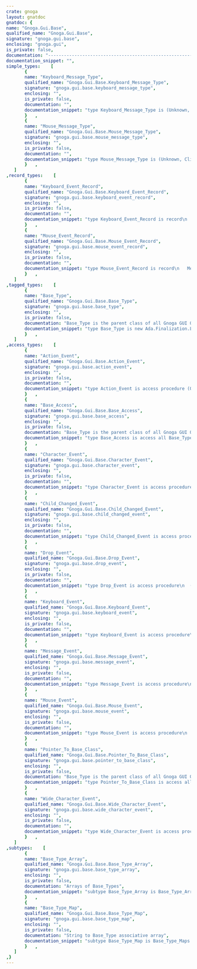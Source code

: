 ```yaml
---
crate: gnoga
layout: gnatdoc
gnatdoc: {
name: "Gnoga.Gui.Base",
qualified_name: "Gnoga.Gui.Base",
signature: "gnoga.gui.base",
enclosing: "gnoga.gui",
is_private: false,
documentation: "-----------------------------------------------------------------------\n  Base_Type\n-----------------------------------------------------------------------",
documentation_snippet: "",
simple_types:    [
       {
       name: "Keyboard_Message_Type",
       qualified_name: "Gnoga.Gui.Base.Keyboard_Message_Type",
       signature: "gnoga.gui.base.keyboard_message_type",
       enclosing: "",
       is_private: false,
       documentation: "",
       documentation_snippet: "type Keyboard_Message_Type is (Unknown, Key_Down, Key_Up, Key_Press);",
       }   ,
       {
       name: "Mouse_Message_Type",
       qualified_name: "Gnoga.Gui.Base.Mouse_Message_Type",
       signature: "gnoga.gui.base.mouse_message_type",
       enclosing: "",
       is_private: false,
       documentation: "",
       documentation_snippet: "type Mouse_Message_Type is (Unknown, Click, Double_Click, Right_Click, Mouse_Down, Mouse_Up, Mouse_Move);",
       }   ,
   ]
,record_types:    [
       {
       name: "Keyboard_Event_Record",
       qualified_name: "Gnoga.Gui.Base.Keyboard_Event_Record",
       signature: "gnoga.gui.base.keyboard_event_record",
       enclosing: "",
       is_private: false,
       documentation: "",
       documentation_snippet: "type Keyboard_Event_Record is record\n   Message  : Keyboard_Message_Type := Unknown;\n   Key_Code : Integer;\n   Key_Char : Wide_Character;\n   Alt      : Boolean               := False;\n   Control  : Boolean               := False;\n   Shift    : Boolean               := False;\n   Meta     : Boolean               := False;\nend record;",
       }   ,
       {
       name: "Mouse_Event_Record",
       qualified_name: "Gnoga.Gui.Base.Mouse_Event_Record",
       signature: "gnoga.gui.base.mouse_event_record",
       enclosing: "",
       is_private: false,
       documentation: "",
       documentation_snippet: "type Mouse_Event_Record is record\n   Message       : Mouse_Message_Type := Unknown;\n   X             : Integer;\n   Y             : Integer;\n   Screen_X      : Integer;\n   Screen_Y      : Integer;\n   Left_Button   : Boolean            := False;\n   Middle_Button : Boolean            := False;\n   Right_Button  : Boolean            := False;\n   Alt           : Boolean            := False;\n   Control       : Boolean            := False;\n   Shift         : Boolean            := False;\n   Meta          : Boolean            := False;\nend record;",
       }   ,
   ]
,tagged_types:    [
       {
       name: "Base_Type",
       qualified_name: "Gnoga.Gui.Base.Base_Type",
       signature: "gnoga.gui.base.base_type",
       enclosing: "",
       is_private: false,
       documentation: "Base_Type is the parent class of all Gnoga GUI Objects.\nIt is generally used internally to create and bind Gnoga objects to\nHTML5 DOM objects.",
       documentation_snippet: "type Base_Type is new Ada.Finalization.Limited_Controlled with private;",
       }   ,
   ]
,access_types:    [
       {
       name: "Action_Event",
       qualified_name: "Gnoga.Gui.Base.Action_Event",
       signature: "gnoga.gui.base.action_event",
       enclosing: "",
       is_private: false,
       documentation: "",
       documentation_snippet: "type Action_Event is access procedure (Object : in out Base_Type'Class);",
       }   ,
       {
       name: "Base_Access",
       qualified_name: "Gnoga.Gui.Base.Base_Access",
       signature: "gnoga.gui.base.base_access",
       enclosing: "",
       is_private: false,
       documentation: "Base_Type is the parent class of all Gnoga GUI Objects.\nIt is generally used internally to create and bind Gnoga objects to\nHTML5 DOM objects.",
       documentation_snippet: "type Base_Access is access all Base_Type;",
       }   ,
       {
       name: "Character_Event",
       qualified_name: "Gnoga.Gui.Base.Character_Event",
       signature: "gnoga.gui.base.character_event",
       enclosing: "",
       is_private: false,
       documentation: "",
       documentation_snippet: "type Character_Event is access procedure\n  (Object : in out Base_Type'Class;\n   Key    : in     Character);",
       }   ,
       {
       name: "Child_Changed_Event",
       qualified_name: "Gnoga.Gui.Base.Child_Changed_Event",
       signature: "gnoga.gui.base.child_changed_event",
       enclosing: "",
       is_private: false,
       documentation: "",
       documentation_snippet: "type Child_Changed_Event is access procedure\n  (Object : in out Base_Type'Class;\n   Child  : in out Base_Type'Class);",
       }   ,
       {
       name: "Drop_Event",
       qualified_name: "Gnoga.Gui.Base.Drop_Event",
       signature: "gnoga.gui.base.drop_event",
       enclosing: "",
       is_private: false,
       documentation: "",
       documentation_snippet: "type Drop_Event is access procedure\n  (Object    : in out Base_Type'Class;\n   X, Y      : in     Integer;\n   Drag_Text : in     String);",
       }   ,
       {
       name: "Keyboard_Event",
       qualified_name: "Gnoga.Gui.Base.Keyboard_Event",
       signature: "gnoga.gui.base.keyboard_event",
       enclosing: "",
       is_private: false,
       documentation: "",
       documentation_snippet: "type Keyboard_Event is access procedure\n  (Object         : in out Base_Type'Class;\n   Keyboard_Event : in     Keyboard_Event_Record);",
       }   ,
       {
       name: "Message_Event",
       qualified_name: "Gnoga.Gui.Base.Message_Event",
       signature: "gnoga.gui.base.message_event",
       enclosing: "",
       is_private: false,
       documentation: "",
       documentation_snippet: "type Message_Event is access procedure\n  (Object   : in out Base_Type'Class;\n   Event    : in     String;\n   Message  : in     String;\n   Continue :    out Boolean);",
       }   ,
       {
       name: "Mouse_Event",
       qualified_name: "Gnoga.Gui.Base.Mouse_Event",
       signature: "gnoga.gui.base.mouse_event",
       enclosing: "",
       is_private: false,
       documentation: "",
       documentation_snippet: "type Mouse_Event is access procedure\n  (Object      : in out Base_Type'Class;\n   Mouse_Event : in     Mouse_Event_Record);",
       }   ,
       {
       name: "Pointer_To_Base_Class",
       qualified_name: "Gnoga.Gui.Base.Pointer_To_Base_Class",
       signature: "gnoga.gui.base.pointer_to_base_class",
       enclosing: "",
       is_private: false,
       documentation: "Base_Type is the parent class of all Gnoga GUI Objects.\nIt is generally used internally to create and bind Gnoga objects to\nHTML5 DOM objects.",
       documentation_snippet: "type Pointer_To_Base_Class is access all Base_Type'Class;",
       }   ,
       {
       name: "Wide_Character_Event",
       qualified_name: "Gnoga.Gui.Base.Wide_Character_Event",
       signature: "gnoga.gui.base.wide_character_event",
       enclosing: "",
       is_private: false,
       documentation: "",
       documentation_snippet: "type Wide_Character_Event is access procedure\n  (Object : in out Base_Type'Class;\n   Key    : in     Wide_Character);",
       }   ,
   ]
,subtypes:    [
       {
       name: "Base_Type_Array",
       qualified_name: "Gnoga.Gui.Base.Base_Type_Array",
       signature: "gnoga.gui.base.base_type_array",
       enclosing: "",
       is_private: false,
       documentation: "Arrays of Base_Types",
       documentation_snippet: "subtype Base_Type_Array is Base_Type_Arrays.Vector;",
       }   ,
       {
       name: "Base_Type_Map",
       qualified_name: "Gnoga.Gui.Base.Base_Type_Map",
       signature: "gnoga.gui.base.base_type_map",
       enclosing: "",
       is_private: false,
       documentation: "String to Base_Type associative array",
       documentation_snippet: "subtype Base_Type_Map is Base_Type_Maps.Map;",
       }   ,
   ]
,}
---
```

